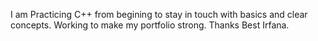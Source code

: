 I am Practicing C++ from begining to stay in touch with basics and clear concepts. Working to make my portfolio strong. Thanks Best 
Irfana. 
